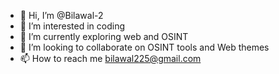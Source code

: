 - 👋 Hi, I’m @Bilawal-2
- 👀 I’m interested in coding
- 🌱 I’m currently exploring web and OSINT
- 💞️ I’m looking to collaborate on OSINT tools and Web themes
- 📫 How to reach me bilawal225@gmail.com

<!---
Bilawal-2/Bilawal-2 is a ✨ special ✨ repository because its `README.md` (this file) appears on your GitHub profile.
You can click the Preview link to take a look at your changes.
--->
